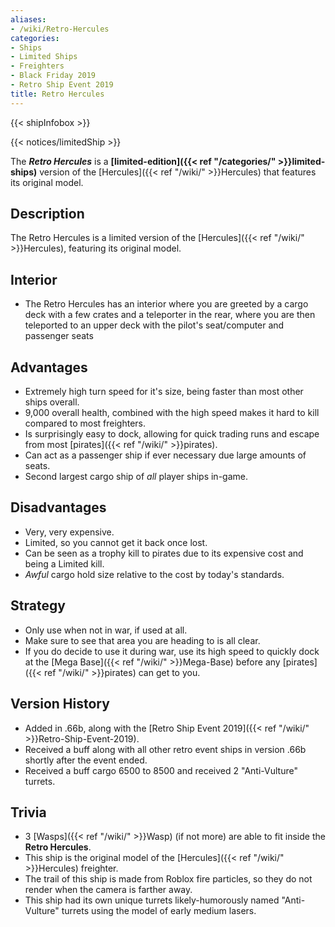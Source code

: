 ```yaml
---
aliases:
- /wiki/Retro-Hercules
categories:
- Ships
- Limited Ships
- Freighters
- Black Friday 2019
- Retro Ship Event 2019
title: Retro Hercules
---  
```


{{< shipInfobox >}}   

{{< notices/limitedShip >}} 

The **_Retro Hercules_** is a **[limited-edition]({{< ref "/categories/" >}}limited-ships)** version of the [Hercules]({{< ref "/wiki/" >}}Hercules) that features its original model.

## Description

The Retro Hercules is a limited version of the [Hercules]({{< ref "/wiki/" >}}Hercules), featuring its original model.

## Interior

- The Retro Hercules has an interior where you are greeted by a cargo deck with a few crates and a teleporter in the rear, where you are then teleported to an upper deck with the pilot's seat/computer and passenger seats

## Advantages

- Extremely high turn speed for it's size, being faster than most other ships overall.
- 9,000 overall health, combined with the high speed makes it hard to kill compared to most freighters.
- Is surprisingly easy to dock, allowing for quick trading runs and escape from most [pirates]({{< ref "/wiki/" >}}pirates).
- Can act as a passenger ship if ever necessary due large amounts of seats.
- Second largest cargo ship of _all_ player ships in-game.

## Disadvantages

- Very, very expensive.
- Limited, so you cannot get it back once lost.
- Can be seen as a trophy kill to pirates due to its expensive cost and being a Limited kill.
- _Awful_ cargo hold size relative to the cost by today's standards.

## Strategy

- Only use when not in war, if used at all.
- Make sure to see that area you are heading to is all clear.
- If you do decide to use it during war, use its high speed to quickly dock at the [Mega Base]({{< ref "/wiki/" >}}Mega-Base) before any [pirates]({{< ref "/wiki/" >}}pirates) can get to you.

## Version History 

- Added in .66b, along with the [Retro Ship Event 2019]({{< ref "/wiki/" >}}Retro-Ship-Event-2019).
- Received a buff along with all other retro event ships in version .66b shortly after the event ended.
- Received a buff cargo 6500 to 8500 and received 2 "Anti-Vulture" turrets.

## Trivia

- 3 [Wasps]({{< ref "/wiki/" >}}Wasp) (if not more) are able to fit inside the **Retro Hercules**.
- This ship is the original model of the [Hercules]({{< ref "/wiki/" >}}Hercules) freighter.
- The trail of this ship is made from Roblox fire particles, so they do not render when the camera is farther away.
- This ship had its own unique turrets likely-humorously named "Anti-Vulture" turrets using the model of early medium lasers.